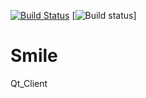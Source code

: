 [![Build Status](https://travis-ci.org/DenisReznikov/Smile.svg?branch=master)](https://travis-ci.org/DenisReznikov/Smile)
[![Build status](https://ci.appveyor.com/project/DenisReznikov/smile/builds/26259140?svg=tru)]
# Smile
Qt_Client
